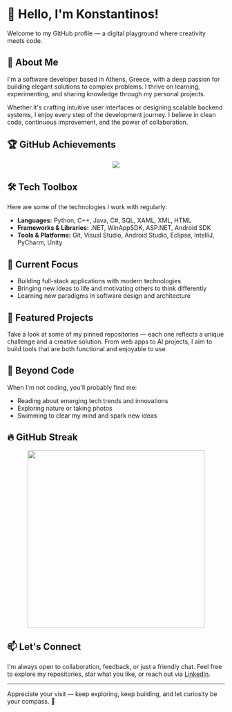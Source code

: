 # 👋 Hello, I'm Konstantinos!

Welcome to my GitHub profile — a digital playground where creativity meets code.

## 🧠 About Me

I'm a software developer based in Athens, Greece, with a deep passion for building elegant solutions to complex problems. I thrive on learning, experimenting, and sharing knowledge through my personal projects.

Whether it's crafting intuitive user interfaces or designing scalable backend systems, I enjoy every step of the development journey. I believe in clean code, continuous improvement, and the power of collaboration.

## 🏆 GitHub Achievements

<p align="center">
  <img src="https://github-profile-trophy.vercel.app/?username=kpavlis&theme=darkhub&row=1&column=6" />
</p>

## 🛠️ Tech Toolbox

Here are some of the technologies I work with regularly:

- **Languages:** Python, C++, Java, C#, SQL, XAML, XML, HTML  
- **Frameworks & Libraries:** .NET, WinAppSDK, ASP.NET, Android SDK
- **Tools & Platforms:** Git, Visual Studio, Android Studio, Eclipse, IntelliJ, PyCharm, Unity

## 📌 Current Focus

- Building full-stack applications with modern technologies  
- Bringing new ideas to life and motivating others to think differently
- Learning new paradigms in software design and architecture  

## 📂 Featured Projects

Take a look at some of my pinned repositories — each one reflects a unique challenge and a creative solution. From web apps to AI projects, I aim to build tools that are both functional and enjoyable to use.

## 🌱 Beyond Code

When I'm not coding, you'll probably find me:

- Reading about emerging tech trends and innovations 
- Exploring nature or taking photos  
- Swimming to clear my mind and spark new ideas 

## 🔥 GitHub Streak

<p align="center">
  <img src="https://github-readme-streak-stats.herokuapp.com/?user=kpavlis&theme=dark" width="410" />
</p>

## 📫 Let's Connect

I'm always open to collaboration, feedback, or just a friendly chat. Feel free to explore my repositories, star what you like, or reach out via [LinkedIn](https://www.linkedin.com/in/pavlis-konstantinos).

---

Appreciate your visit — keep exploring, keep building, and let curiosity be your compass. 🚀

